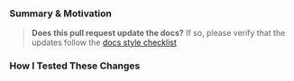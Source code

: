 ### Summary & Motivation

> **Does this pull request update the docs?** If so, please verify that the updates follow the [docs style checklist](https://github.com/dagster-io/dagster/blob/master/docs/DOC_CHECKLIST.md)

### How I Tested These Changes
